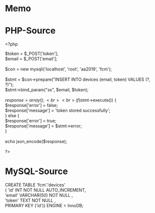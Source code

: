 # Memo


# PHP-Source

&lt;?php

$token = $_POST['token'];<br>
$email = $_POST['email'];<br>
<br>
$con = new mysqli('localhost', 'root', 'aa2019', 'fcm');<br>
<br>
$stmt = $con->prepare("INSERT INTO devices (email, token) VALUES (?, ?)");<br>
$stmt->bind_param("ss", $email, $token);<br>
<br>
$response = array();<br>
<br>
if ($stmt->execute()) {<br>
  $response['error'] = false;<br>
  $response['message'] = 'token stored successfully';<br>
} else {<br>
  $response['error'] = true;<br>
  $response['message'] = $stmt->error;<br>
}<br>
<br>
echo json_encode($response);<br>
<br>
?><br>


# MySQL-Source

CREATE TABLE 'fcm'.'devices' <br>
    ( 'id' INT NOT NULL AUTO_INCREMENT, <br>
      'email' VARCHAR(50) NOT NULL , <br>
      'token' TEXT NOT NULL , <br>
      PRIMARY KEY ('id')) ENGINE = InnoDB;
